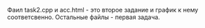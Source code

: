 Фаил task2.cpp и acc.html - это второе задание и график к нему соответсвенно. Остальные файлы - первая задача. 
